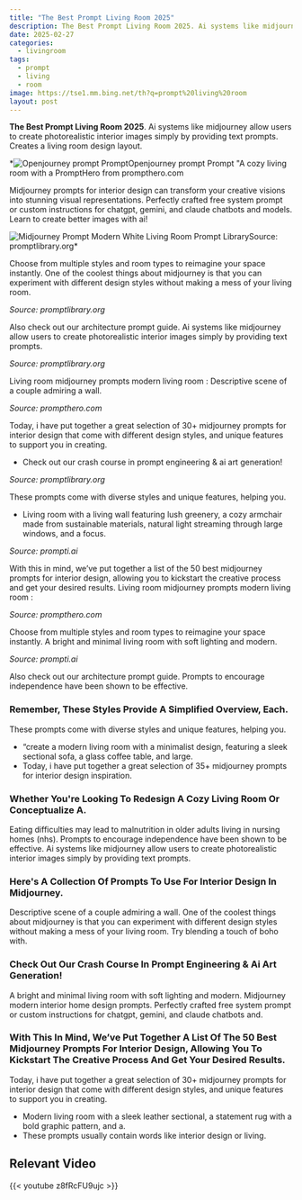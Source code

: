 ```yaml
---
title: "The Best Prompt Living Room 2025"
description: The Best Prompt Living Room 2025. Ai systems like midjourney allow users to create photorealistic interior images simply by providing text prompts. Creates a li...
date: 2025-02-27
categories:
  - livingroom
tags:
  - prompt
  - living
  - room
image: https://tse1.mm.bing.net/th?q=prompt%20living%20room
layout: post
---
```


**The Best Prompt Living Room 2025**. Ai systems like midjourney allow users to create photorealistic interior images simply by providing text prompts. Creates a living room design layout.

*![Openjourney prompt Prompt ](https://i2.wp.com/prompthero.com/rails/active_storage/blobs/proxy/eyJfcmFpbHMiOnsibWVzc2FnZSI6IkJBaEpJaWszWldJMllqTmhZaTB4TkRaa0xUUmhaREF0T0RsaU1pMWhNMkZpTkdReVlXSmhPR1lHT2daRlZBPT0iLCJleHAiOm51bGwsInB1ciI6ImJsb2JfaWQifX0=--fa1c396fa8966607e4043cdf815b70987de80903/prompthero-prompt-d1914b5a08f.png)Openjourney prompt Prompt "A cozy living room with a PromptHero from prompthero.com

Midjourney prompts for interior design can transform your creative visions into stunning visual representations. Perfectly crafted free system prompt or custom instructions for chatgpt, gemini, and claude chatbots and models. Learn to create better images with ai!

![Midjourney Prompt Modern White Living Room Prompt Library](https://i2.wp.com/promptlibrary.org/wp-content/uploads/2025/01/Modern-White-Living-Room-midjourney-prompt-683x1024.webp)Source: promptlibrary.org*

Choose from multiple styles and room types to reimagine your space instantly. One of the coolest things about midjourney is that you can experiment with different design styles without making a mess of your living room.

*Source: promptlibrary.org*

Also check out our architecture prompt guide. Ai systems like midjourney allow users to create photorealistic interior images simply by providing text prompts.

*Source: promptlibrary.org*

Living room midjourney prompts modern living room : Descriptive scene of a couple admiring a wall.

*Source: prompthero.com*

Today, i have put together a great selection of 30+ midjourney prompts for interior design that come with different design styles, and unique features to support you in creating.

- Check out our crash course in prompt engineering & ai art generation!

*Source: promptlibrary.org*

 These prompts come with diverse styles and unique features, helping you.

- Living room with a living wall featuring lush greenery, a cozy armchair made from sustainable materials, natural light streaming through large windows, and a focus.

*Source: prompti.ai*

With this in mind, we’ve put together a list of the 50 best midjourney prompts for interior design, allowing you to kickstart the creative process and get your desired results. Living room midjourney prompts modern living room :

*Source: prompthero.com*

Choose from multiple styles and room types to reimagine your space instantly. A bright and minimal living room with soft lighting and modern.

*Source: prompti.ai*

Also check out our architecture prompt guide. Prompts to encourage independence have been shown to be effective.

### Remember, These Styles Provide A Simplified Overview, Each.

These prompts come with diverse styles and unique features, helping you.

- “create a modern living room with a minimalist design, featuring a sleek sectional sofa, a glass coffee table, and large.
- Today, i have put together a great selection of 35+ midjourney prompts for interior design inspiration.

### Whether You're Looking To Redesign A Cozy Living Room Or Conceptualize A.

Eating difficulties may lead to malnutrition in older adults living in nursing homes (nhs). Prompts to encourage independence have been shown to be effective. Ai systems like midjourney allow users to create photorealistic interior images simply by providing text prompts.

### Here's A Collection Of Prompts To Use For Interior Design In Midjourney.

Descriptive scene of a couple admiring a wall. One of the coolest things about midjourney is that you can experiment with different design styles without making a mess of your living room. Try blending a touch of boho with.

### Check Out Our Crash Course In Prompt Engineering & Ai Art Generation!

A bright and minimal living room with soft lighting and modern. Midjourney modern interior home design prompts. Perfectly crafted free system prompt or custom instructions for chatgpt, gemini, and claude chatbots and.

### With This In Mind, We’ve Put Together A List Of The 50 Best Midjourney Prompts For Interior Design, Allowing You To Kickstart The Creative Process And Get Your Desired Results.

Today, i have put together a great selection of 30+ midjourney prompts for interior design that come with different design styles, and unique features to support you in creating.

- Modern living room with a sleek leather sectional, a statement rug with a bold graphic pattern, and a.
- These prompts usually contain words like interior design or living.

## Relevant Video

{{< youtube z8fRcFU9ujc >}}

